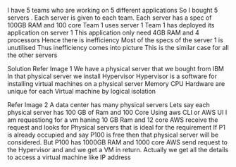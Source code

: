 >>>>>>>>>>>>>>>>>>>>>>>>>>>>>>>>>>>>>>>>>>>>>>>>>>>>>>>>>>>>>>>>>>>>>>>>>>>>>>>>>>>>>>>>>>>>>>>>>>>>>>>
I have 5 teams who are working on 5 different applications
So I bought 5 servers .
Each server is given to each team.
Each server has a spec of 100GB RAM and 100 core
Team 1 uses server 1
Team 1 has deployed its application on server 1
This application only need 4GB RAM and 4 processors
Hence there is inefficiency
Most of the specs of the server 1 is unutilised 
Thus inefficiency comes into picture
This is the similar case for all the other servers
>>>>>>>>>>>>>>>>>>>>>>>>>>>>>>>>>>>>>>>>>>>>>>>>>>>>>>>>>>>>>>>>>>>>>>>>>>>>>>>>>>>>>>>>>>>>>>>>>>>>>>>
Solution
Refer Image 1
We have a physical server that we bought from IBM
In that physical server we install Hypervisor
Hypervisor is a software for installing virtual machines on a physical server
Memory CPU Hardware are unique for each Virtual machine by logical isolation
>>>>>>>>>>>>>>>>>>>>>>>>>>>>>>>>>>>>>>>>>>>>>>>>>>>>>>>>>>>>>>>>>>>>>>>>>>>>>>>>>>>>>>>>>>>>>>>>>>>>>>>
Refer Image 2
A data center has many physical servers
Lets say each physical server has 100 GB of Ram and 100 Core
Using aws CLI or AWS UI I am requestiong for a vm haning 10 GB Ram and 12 core
AWS receive the request and looks for Physical servers that is ideal for the requirement
If P1 is already occupied and say P100 is free then that physical server will be considered.
But P100 has 1000GB RAM and 1000 core
AWS send request to the Hypervisor and and we get a VM in return.
Actually we get all the details to access a virtual machine like IP address 

>>>>>>>>>>>>>>>>>>>>>>>>>>>>>>>>>>>>>>>>>>>>>>>>>>>>>>>>>>>>>>>>>>>>>>>>>>>>>>>>>>>>>>>>>>>>>>>>>>>>>>>